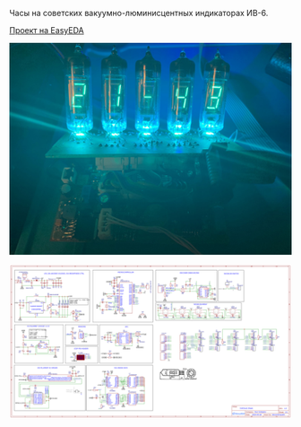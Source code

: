 Часы на советских вакуумно-люминисцентных индикаторах ИВ-6.

[Проект на EasyEDA](https://easyeda.com/account/project/detail?project=c7e82cc0991941c3baf93627a4c81e4a)

![Photo](https://raw.githubusercontent.com/AlexandrVLopatin/IV6Clock/master/photo.jpg)

![Schematic](https://raw.githubusercontent.com/AlexandrVLopatin/IV6Clock/master/schematic.png)
